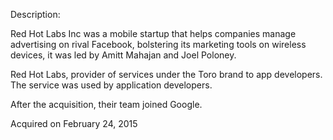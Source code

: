 Description:

Red Hot Labs Inc was a mobile startup that helps companies manage advertising on rival Facebook, bolstering its marketing tools on wireless devices, it was led by Amitt Mahajan and Joel Poloney. 

Red Hot Labs, provider of services under the Toro brand to app developers. The service was used by application developers.

After the acquisition, their team joined Google.

Acquired on February 24, 2015